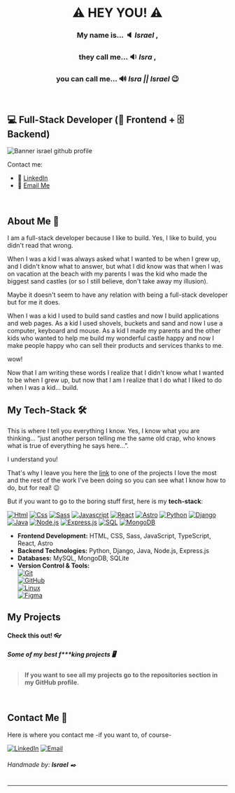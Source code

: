 # <center>:warning: HEY YOU! :warning:<center>
### <center> My name is... :speaker: *Israel* ,<center>
### <center>they call me... :sound: *Isra* ,<center>
### <center>you can call me... :loud_sound: *Isra || Israel* :wink:<center>
<br>

## :computer: Full-Stack Developer (🎨 Frontend + 🗄️ Backend)

![Banner israel github profile](./israel_github_profile_full-stack_developer.png)

Contact me:
- 💼 [LinkedIn](https://linkedin.com/in/israel-collado-moreno)
- 📧 [Email Me](mailto:israelinpod@gmail.com)
<br>

## About Me :boy:

I am a full-stack developer because I like to build. Yes, I like to build, you didn't read that wrong.

When I was a kid I was always asked what I wanted to be when I grew up, and I didn't know what to answer, but what I did know was that when I was on vacation at the beach with my parents I was the kid who made the biggest sand castles (or so I still believe, don't take away my illusion).

Maybe it doesn't seem to have any relation with being a full-stack developer but for me it does. 

When I was a kid I used to build sand castles and now I build applications and web pages. As a kid I used shovels, buckets and sand and now I use a computer, keyboard and mouse. As a kid I made my parents and the other kids who wanted to help me build my wonderful castle happy and now I make people happy who can sell their products and services thanks to me.

wow! 

Now that I am writing these words I realize that I didn't know what I wanted to be when I grew up, but now that I am I realize that I do what I liked to do when I was a kid... build.
<br>

## My Tech-Stack :hammer_and_wrench:

This is where I tell you everything I know. Yes, I know what you are thinking... “just another person telling me the same old crap, who knows what is true of everything he says here...”.

I understand you! 

That's why I leave you here the [link](#check-this-out-eyeglasses) to one of the projects I love the most and the rest of the work I've been doing so you can see what I know how to do, but for real! :wink:

But if you want to go to the boring stuff first, here is my **tech-stack**:

[![Html](https://img.shields.io/badge/HTML-white?style=for-the-badge&logo=html5&logoColor=white&labelColor=black&color=%23E34F26)]() 
[![Css](https://img.shields.io/badge/css-white?style=for-the-badge&logo=css3&logoColor=white&labelColor=black&color=blue)]() 
[![Sass](https://img.shields.io/badge/SASS-black?style=for-the-badge&logo=Sass&logoColor=white&labelColor=black&color=%23CC6699)]() 
[![Javascript](https://img.shields.io/badge/javascript-white?style=for-the-badge&logo=javascript&logoColor=white&labelColor=black&color=%23F7DF1E)]() 
[![React](https://img.shields.io/badge/React-61DAFB?style=for-the-badge&logo=react&logoColor=FFFFFF&labelColor=000000)]() 
[![Astro](https://img.shields.io/badge/Astro-FF5C00?style=for-the-badge&logo=astro&logoColor=FFFFFF&labelColor=000000)]() 
[![Python](https://img.shields.io/badge/Python-yellow?style=for-the-badge&logo=python&logoColor=white&labelColor=101010)]() 
[![Django](https://img.shields.io/badge/Django-092E20?style=for-the-badge&logo=django&logoColor=FFFFFF&labelColor=000000)]() 
[![Java](https://img.shields.io/badge/Java-FFA500?style=for-the-badge&logo=java&logoColor=000000&labelColor=101010)]() 
[![Node.js](https://img.shields.io/badge/Node.js-339933?style=for-the-badge&logo=node.js&logoColor=FFFFFF&labelColor=000000)]() 
[![Express.js](https://img.shields.io/badge/Express.js-000000?style=for-the-badge&logo=express&logoColor=FFFFFF&labelColor=000000)]() 
[![SQL](https://img.shields.io/badge/MySQL-white?style=for-the-badge&logo=mysql&logoColor=white&labelColor=black&color=%234479A1)]() 
[![MongoDB](https://img.shields.io/badge/MongoDB-4DB33D?style=for-the-badge&logo=mongodb&logoColor=FFFFFF&labelColor=000000)]() 

- **Frontend Development:** HTML, CSS, Sass, JavaScript, TypeScript, React, Astro
- **Backend Technologies:** Python, Django, Java, Node.js, Express.js
- **Databases:** MySQL, MongoDB, SQLite
- **Version Control & Tools:**  
  [![Git](https://img.shields.io/badge/Git-F05032?style=for-the-badge&logo=git&logoColor=FFFFFF&labelColor=000000)](https://git-scm.com/)  
  [![GitHub](https://img.shields.io/badge/GitHub-181717?style=for-the-badge&logo=github&logoColor=FFFFFF&labelColor=000000)](https://github.com/)  
  [![Linux](https://img.shields.io/badge/Linux-FCC624?style=for-the-badge&logo=linux&logoColor=FFFFFF&labelColor=000000)](https://www.linux.org/)  
  [![Figma](https://img.shields.io/badge/Figma-F24E1E?style=for-the-badge&logo=figma&logoColor=FFFFFF&labelColor=000000)](https://www.figma.com/) 

## My Projects
#### Check this out! :eyeglasses: 
##### Some of my best f***king projects :desktop_computer: 

> **If you want to see all my projects go to the repositories section in my GitHub profile.**
 
<br>

## Contact Me  :email: 

Here is where you contact me -if you want to, of course-

[![LinkedIn](https://img.shields.io/badge/LinkedIn-white?style=for-the-badge&logo=linkedin&logoColor=white&labelColor=%230A66C2&color=%23363636)](https://www.linkedin.com/in/israel-collado-moreno)
[![Email](https://img.shields.io/badge/Email-white?style=for-the-badge&logo=gmail&logoColor=white&labelColor=D14836&color=363636)](mailto:israelinpod@gmail.com)
<br>

###### Handmade by: **Israel** :black_nib:

---
